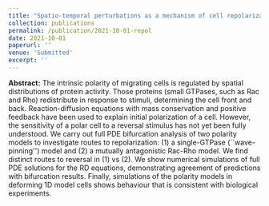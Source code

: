 ```yaml
---
title: "Spatio-temporal perturbations as a mechanism of cell repolarization"
collection: publications
permalink: /publication/2021-10-01-repol
date: 2021-10-01
paperurl: ''
venue: 'Submitted'
excerpt: ''
---
```


**Abstract:** The intrinsic polarity of migrating cells is regulated by spatial distributions of protein activity. Those proteins (small GTPases, such as Rac and Rho) redistribute in response to stimuli, determining the cell front and back. Reaction-diffusion equations with mass conservation and positive feedback have been used to explain initial polarization of a cell. However, the sensitivity of a polar cell to a reversal stimulus has not yet been fully understood. We carry out full PDE bifurcation analysis of two polarity models to investigate routes to repolarization: (1) a single-GTPase (``wave-pinning'') model and (2) a mutually antagonistic Rac-Rho model.  We find distinct routes to reversal in (1) vs (2). We show numerical simulations of full PDE solutions for the RD equations, demonstrating agreement of predictions with bifurcation results. Finally, simulations of the polarity models in deforming 1D model cells shows behaviour that is consistent with biological experiments.

